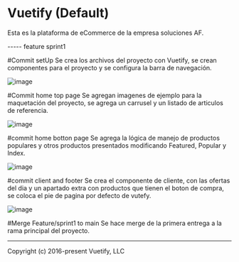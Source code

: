 # Vuetify (Default)

Esta es la plataforma de eCommerce de la empresa soluciones AF.

----- feature sprint1

#Commit setUp
Se crea los archivos del proyecto con Vuetify, se crean componentes para el proyecto y se configura la barra de navegación.

![image](https://github.com/user-attachments/assets/2a564f46-8c9c-48ff-ab26-48fde738fa12)

#Commit home top page
Se agregan imagenes de ejemplo para la maquetación del proyecto, se agrega un carrusel y un listado de articulos de referencia.

![image](https://github.com/user-attachments/assets/ff4e2a62-7b6e-4b1e-b8a3-91a703e95f9b)

#commit home botton page
Se agrega la lógica de manejo de productos populares y otros productos presentados modificando Featured, Popular y Index.

![image](https://github.com/user-attachments/assets/61609c4b-5d61-4698-83c7-5db9f960d8ca)

#commit client and footer
Se crea el componente de cliente, con las ofertas del dia y un apartado extra con productos que tienen el boton de compra, 
se coloca el pie de pagina por defecto de vutefy.

![image](https://github.com/user-attachments/assets/60b8cfc5-1291-4ea0-a732-ab1a08249130)

#Merge Feature/sprint1 to main
Se hace merge de la primera entrega a la rama principal del proyecto.

-----

Copyright (c) 2016-present Vuetify, LLC
